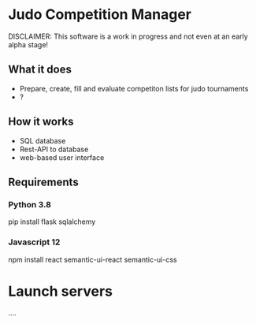 # Judo Competition Manager

DISCLAIMER: This software is a work in progress and not even at an early alpha stage!

## What it does

- Prepare, create, fill and evaluate competiton lists for judo tournaments
- ?


## How it works

- SQL database
- Rest-API to database
- web-based user interface

## Requirements

### Python 3.8
pip install flask sqlalchemy

### Javascript 12
npm install react semantic-ui-react semantic-ui-css


# Launch servers

....
